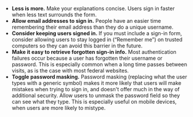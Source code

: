 - **Less is more.** Make your explanations concise. Users sign in faster when less text surrounds the form.
- **Allow email addresses to sign in.** People have an easier time remembering their email address than they do a unique username.
- **Consider keeping users signed in.** If you must include a sign-in form, consider allowing users to stay logged in (“Remember me”) on trusted computers so they can avoid this barrier in the future.
- **Make it easy to retrieve forgotten sign-in info.** Most authentication failures occur because a user has forgotten their username or password. This is especially common when a long time passes between visits, as is the case with most federal websites.
- **Toggle password masking.** Password masking (replacing what the user types with a generic symbol) makes it more likely that users will make mistakes when trying to sign in, and doesn't offer much in the way of additional security. Allow users to unmask the password field so they can see what they type. This is especially useful on mobile devices, when users are more likely to mistype.
